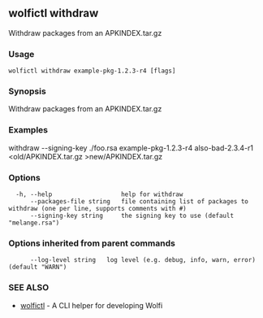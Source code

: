 ## wolfictl withdraw

Withdraw packages from an APKINDEX.tar.gz

### Usage

```
wolfictl withdraw example-pkg-1.2.3-r4 [flags]
```

### Synopsis

Withdraw packages from an APKINDEX.tar.gz

### Examples

withdraw --signing-key ./foo.rsa example-pkg-1.2.3-r4 also-bad-2.3.4-r1 <old/APKINDEX.tar.gz >new/APKINDEX.tar.gz

### Options

```
  -h, --help                   help for withdraw
      --packages-file string   file containing list of packages to withdraw (one per line, supports comments with #)
      --signing-key string     the signing key to use (default "melange.rsa")
```

### Options inherited from parent commands

```
      --log-level string   log level (e.g. debug, info, warn, error) (default "WARN")
```

### SEE ALSO

* [wolfictl](wolfictl.md)	 - A CLI helper for developing Wolfi

